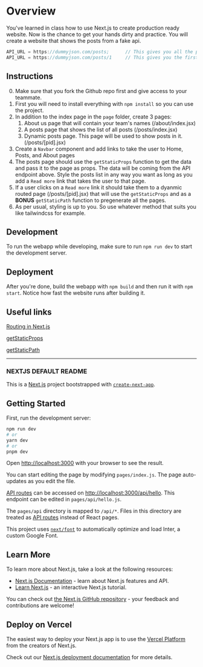# Overview

You've learned in class how to use Next.js to create production ready website. Now is the chance to get your hands dirty and practice.
You will create a website that shows the posts from a fake api.

```jsx
API_URL = https://dummyjson.com/posts;      // This gives you all the posts
API_URL = https://dummyjson.com/posts/1     // This gives you the first post

```

## Instructions

0. Make sure that you fork the Github repo first and give access to your teammate.
1. First you will need to install everything with `npm install` so you can use the project.
2. In addition to the index page in the `page` folder, create 3 pages:
   1. About us page that will contain your team's names (/about/index.jsx)
   2. A posts page that shows the list of all posts (/posts/index.jsx)
   3. Dynamic posts page. This page will be used to show posts in it. (/posts/[pid].jsx)
3. Create a `Navbar` component and add links to take the user to Home, Posts, and About pages
4. The posts page should use the `getStaticProps` function to get the data and pass it to the page as props. The data will be coming from the API endpoint above. Style the posts list in any way you want as long as you add a `Read more` link that takes the user to that page.
5. If a user clicks on a `Read more` link it should take them to a dyanmic routed page (/posts/[pid].jsx) that will use the `getStaticProps` and as a **BONUS** `getStaticPath` function to pregenerate all the pages.
6. As per usual, styling is up to you. So use whatever method that suits you like tailwindcss for example.

## Development

To run the webapp while developing, make sure to run `npm run dev` to start the development server.

## Deployment

After you're done, build the webapp with `npm build` and then run it with `npm start`. Notice how fast the website runs after building it.

## Useful links

[Routing in Next.js](https://nextjs.org/docs/routing/introduction)

[getStaticProps](https://nextjs.org/docs/basic-features/data-fetching/get-static-props)

[getStaticPath](https://nextjs.org/docs/basic-features/data-fetching/get-static-paths)

* * *

### NEXTJS DEFAULT README

This is a [Next.js](https://nextjs.org/) project bootstrapped with [`create-next-app`](https://github.com/vercel/next.js/tree/canary/packages/create-next-app).

## Getting Started

First, run the development server:

```bash
npm run dev
# or
yarn dev
# or
pnpm dev
```

Open [http://localhost:3000](http://localhost:3000) with your browser to see the result.

You can start editing the page by modifying `pages/index.js`. The page auto-updates as you edit the file.

[API routes](https://nextjs.org/docs/api-routes/introduction) can be accessed on [http://localhost:3000/api/hello](http://localhost:3000/api/hello). This endpoint can be edited in `pages/api/hello.js`.

The `pages/api` directory is mapped to `/api/*`. Files in this directory are treated as [API routes](https://nextjs.org/docs/api-routes/introduction) instead of React pages.

This project uses [`next/font`](https://nextjs.org/docs/basic-features/font-optimization) to automatically optimize and load Inter, a custom Google Font.

## Learn More

To learn more about Next.js, take a look at the following resources:

- [Next.js Documentation](https://nextjs.org/docs) - learn about Next.js features and API.
- [Learn Next.js](https://nextjs.org/learn) - an interactive Next.js tutorial.

You can check out [the Next.js GitHub repository](https://github.com/vercel/next.js/) - your feedback and contributions are welcome!

## Deploy on Vercel

The easiest way to deploy your Next.js app is to use the [Vercel Platform](https://vercel.com/new?utm_medium=default-template&filter=next.js&utm_source=create-next-app&utm_campaign=create-next-app-readme) from the creators of Next.js.

Check out our [Next.js deployment documentation](https://nextjs.org/docs/deployment) for more details.
